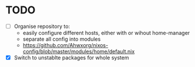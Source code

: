 # TODO

- [ ] Organise repository to:
  - easily configure different hosts, either with or wihout home-manager
  - separate all config into modules
  - https://github.com/Ahwxorg/nixos-config/blob/master/modules/home/default.nix
- [x] Switch to unstablte packages for whole system
